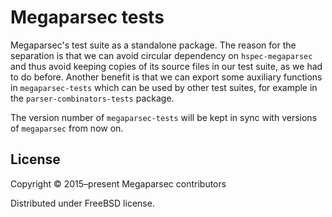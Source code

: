 # Megaparsec tests

Megaparsec's test suite as a standalone package. The reason for the
separation is that we can avoid circular dependency on `hspec-megaparsec`
and thus avoid keeping copies of its source files in our test suite, as we
had to do before. Another benefit is that we can export some auxiliary
functions in `megaparsec-tests` which can be used by other test suites, for
example in the `parser-combinators-tests` package.

The version number of `megaparsec-tests` will be kept in sync with versions
of `megaparsec` from now on.

## License

Copyright © 2015–present Megaparsec contributors

Distributed under FreeBSD license.
